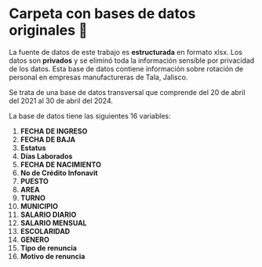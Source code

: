 # Carpeta con bases de datos originales 📂

La fuente de datos de este trabajo es **estructurada** en formato xlsx. Los datos son **privados** y se eliminó toda la información sensible por privacidad de los datos. Esta base de datos contiene información sobre rotación de personal en empresas manufactureras de Tala, Jalisco. 

Se trata de una base de datos transversal que comprende del 20 de abril del 2021 al 30 de abril del 2024.

La base de datos tiene las siguientes 16 variables:  

1. **FECHA DE INGRESO**
2. **FECHA DE BAJA**
3. **Estatus**
4. **Días Laborados**
5. **FECHA DE NACIMIENTO**
6. **No de Crédito Infonavit**
7. **PUESTO**
8. **AREA**
9. **TURNO**
10. **MUNICIPIO**
11. **SALARIO DIARIO**
12. **SALARIO MENSUAL**
13. **ESCOLARIDAD**
14. **GENERO**
15. **Tipo de renuncia**
16. **Motivo de renuncia**
